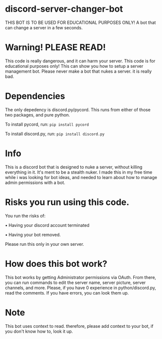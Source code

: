# discord-server-changer-bot
THIS BOT IS TO BE USED FOR EDUCATIONAL PURPOSES ONLY! A bot that can change a server in a few seconds.

# Warning! PLEASE READ!
This code is really dangerous, and it can harm your server. This code is for educational purposes only! This can show you how to setup a server management bot. Please never make a bot that nukes a server. it is really bad.

# Dependencies
The only depedency is discord.py/pycord. This runs from either of those two packages, and pure python.

To install pycord, run:
` pip install pycord `

To install discord.py, run: ` pip install discord.py `

# Info
This is a discord bot that is designed to nuke a server, without killing everything in it. It's ment to be a stealth nuker.
I made this in my free time while i was looking for bot ideas, and needed to learn about how to manage admin permissions with a bot.

# Risks you run using this code.
You run the risks of:

• Having your discord account terminated

• Having your bot removed.

Please run this only in your own server.

# How does this bot work?

This bot works by getting Administrator permissions via OAuth. From there, you can run commands to edit the server name, server picture, server channels, and more.
Please, if you have 0 experience in python/discord.py, read the comments. If you have errors, you can look them up.

# Note

This bot uses context to read. therefore, please add context to your bot, if you don't know how to, look it up.
